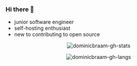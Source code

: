 ### Hi there 👋

<!--
**dominicbraam/dominicbraam** is a ✨ _special_ ✨ repository because its `README.md` (this file) appears on your GitHub profile.

Here are some ideas to get you started:

- 🔭 I’m currently working on ...
- 🌱 I’m currently learning ...
- 👯 I’m looking to collaborate on ...
- 🤔 I’m looking for help with ...
- 💬 Ask me about ...
- 📫 How to reach me: ...
- 😄 Pronouns: ...
- ⚡ Fun fact: ...
-->

- junior software engineer
- self-hosting enthusiast
- new to contributing to open source

<p align="center">  
<img src="https://github-readme-stats-git-masterrstaa-rickstaa.vercel.app/api?username=dominicbraam&theme=onedark&count_private=true" alt="dominicbraam-gh-stats">
</p>

<p align="center">
<img src="https://github-readme-stats-git-masterrstaa-rickstaa.vercel.app/api/top-langs/?username=dominicbraam&layout=compact&theme=onedark" alt="dominicbraam-gh-langs">
</p>
